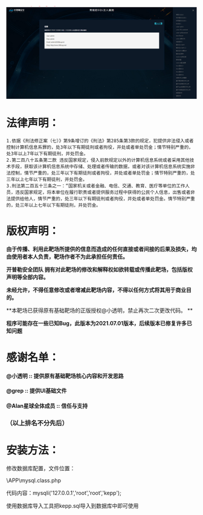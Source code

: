 ![](./img/1.png)

# 法律声明：

```
1.依据《刑法修正案（七）》第9条增订的《刑法》第285条第3款的规定，犯提供非法侵入或者控制计算机信息系罪的，处3年以下有期徒刑或者拘役，并处或者单处罚金；情节特别严重的，处3年以上7年以下有期徒刑，并处罚金。
2.第二百八十五条第二款 违反国家规定，侵入前款规定以外的计算机信息系统或者采用其他技术手段，获取该计算机信息系统中存储、处理或者传输的数据，或者对该计算机信息系统实施非法控制，情节严重的，处三年以下有期徒刑或者拘役，并处或者单处罚金；情节特别严重的，处三年以上七年以下有期徒刑，并处罚金。
3.刑法第二百五十三条之一：“国家机关或者金融、电信、交通、教育、医疗等单位的工作人员，违反国家规定，将本单位在履行职责或者提供服务过程中获得的公民个人信息，出售或者非法提供给他人，情节严重的，处三年以下有期徒刑或者拘役，并处或者单处罚金。情节特别严重的，处三年以上七年以下有期徒刑，并处罚金。
```

# 版权声明：

**由于传播、利用此靶场所提供的信息而造成的任何直接或者间接的后果及损失，均由使用者本人负责，靶场作者不为此承担任何责任。**

**开普勒安全团队   拥有对此靶场的修改和解释权如欲转载或传播此靶场，包括版权声明等全部内容。**

**未经允许，不得任意修改或者增减此靶场内容，不得以任何方式将其用于商业目的。**

**本靶场已获得原有基础靶场的正版授权@小透明，禁止再次二次更改代码。 **

**程序可能存在一些已知Bug，此版本为2021.07.01版本，后续版本已修复许多已知问题**

# 感谢名单：

#### @小透明   ::  提供原有基础靶场核心内容和开发思路

#### @grep      ::  提供UI基础文件

#### @Alan星球全体成员  :: 信任与支持

### （以上排名不分先后）

# 安装方法：

修改数据库配置，文件位置：

\APP\mysql.class.php

代码内容：mysqli('127.0.0.1','root','root','kepp');   

使用数据库导入工具把kepp.sql导入到数据库中即可使用





